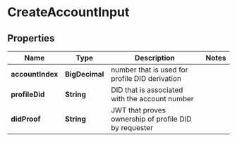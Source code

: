 # CreateAccountInput

## Properties

| Name             | Type           | Description                                           | Notes |
| ---------------- | -------------- | ----------------------------------------------------- | ----- |
| **accountIndex** | **BigDecimal** | number that is used for profile DID derivation        |       |
| **profileDid**   | **String**     | DID that is associated with the account number        |       |
| **didProof**     | **String**     | JWT that proves ownership of profile DID by requester |       |

